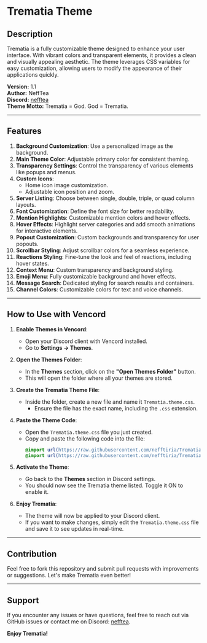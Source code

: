 # Trematia Theme

## Description
Trematia is a fully customizable theme designed to enhance your user interface. With vibrant colors and transparent elements, it provides a clean and visually appealing aesthetic. The theme leverages CSS variables for easy customization, allowing users to modify the appearance of their applications quickly.

**Version:** 1.1  
**Author:** NeffTea  
**Discord:** [nefftea](https://discord.com/users/789587605943091213)  
**Theme Motto:** Trematia = God. God = Trematia.

---

## Features
1. **Background Customization**: Use a personalized image as the background.
2. **Main Theme Color**: Adjustable primary color for consistent theming.
3. **Transparency Settings**: Control the transparency of various elements like popups and menus.
4. **Custom Icons**:
   - Home icon image customization.
   - Adjustable icon position and zoom.
5. **Server Listing**: Choose between single, double, triple, or quad column layouts.
6. **Font Customization**: Define the font size for better readability.
7. **Mention Highlights**: Customizable mention colors and hover effects.
8. **Hover Effects**: Highlight server categories and add smooth animations for interactive elements.
9. **Popout Customization**: Custom backgrounds and transparency for user popouts.
10. **Scrollbar Styling**: Adjust scrollbar colors for a seamless experience.
11. **Reactions Styling**: Fine-tune the look and feel of reactions, including hover states.
12. **Context Menu**: Custom transparency and background styling.
13. **Emoji Menu**: Fully customizable background and hover effects.
14. **Message Search**: Dedicated styling for search results and containers.
15. **Channel Colors**: Customizable colors for text and voice channels.

---

## How to Use with Vencord

1. **Enable Themes in Vencord**:
   - Open your Discord client with Vencord installed.
   - Go to **Settings → Themes**.

2. **Open the Themes Folder**:
   - In the **Themes** section, click on the **"Open Themes Folder"** button.
   - This will open the folder where all your themes are stored.

3. **Create the Trematia Theme File**:
   - Inside the folder, create a new file and name it `Trematia.theme.css`.
     - Ensure the file has the exact name, including the `.css` extension.

4. **Paste the Theme Code**:
   - Open the `Trematia.theme.css` file you just created.
   - Copy and paste the following code into the file:
     ```css
     @import url(https://raw.githubusercontent.com/nefftiria/Trematia/main/build/v1/naat.v1.css);
     @import url(https://raw.githubusercontent.com/nefftiria/Trematia/main/trematia.theme.css);
     ```

5. **Activate the Theme**:
   - Go back to the **Themes** section in Discord settings.
   - You should now see the Trematia theme listed. Toggle it ON to enable it.

6. **Enjoy Trematia**:
   - The theme will now be applied to your Discord client.
   - If you want to make changes, simply edit the `Trematia.theme.css` file and save it to see updates in real-time.

---

## Contribution
Feel free to fork this repository and submit pull requests with improvements or suggestions. Let's make Trematia even better!

---

## Support
If you encounter any issues or have questions, feel free to reach out via GitHub issues or contact me on Discord: [nefftea](https://discord.com/users/789587605943091213).

**Enjoy Trematia!**
